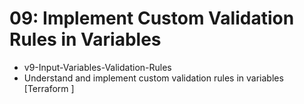 # 09: Implement Custom Validation Rules in Variables 
- v9-Input-Variables-Validation-Rules
- Understand and implement custom validation rules in variables
[Terraform ]